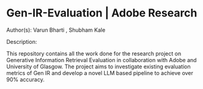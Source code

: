 # Gen-IR-Evaluation | Adobe Research 

Author(s):  Varun Bharti , Shubham Kale

Description:

This repository contains all the work done for the research project on Generative Information Retrieval Evaluation in collaboration with Adobe and University of Glasgow. The project aims to investigate existing evaluation metrics of Gen IR and develop a novel LLM based pipeline to achieve over 90% accuracy.

